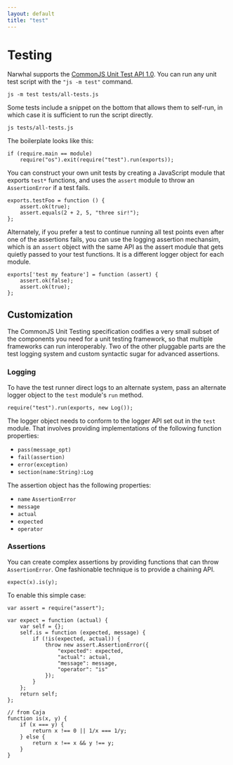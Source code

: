 ```yaml
---
layout: default
title: "test"
---
```


Testing
=======

Narwhal supports the [CommonJS Unit Test API
1.0](http://wiki.commonjs.org/wiki/Unit_Testing/1.0).  You can run any unit
test script with the `"js -m test"` command.

    js -m test tests/all-tests.js

Some tests include a snippet on the bottom that allows them to self-run, in
which case it is sufficient to run the script directly.

    js tests/all-tests.js

The boilerplate looks like this:

    if (require.main == module)
        require("os").exit(require("test").run(exports));

You can construct your own unit tests by creating a JavaScript module that
exports `test*` functions, and uses the `assert` module to throw an
`AssertionError` if a test fails.

    exports.testFoo = function () {
        assert.ok(true);
        assert.equals(2 + 2, 5, "three sir!");
    };

Alternately, if you prefer a test to continue running all test points even
after one of the assertions fails, you can use the logging assertion mechansim,
which is an `assert` object with the same API as the assert module that
gets quietly passed to your test functions.  It is a different logger object
for each module.

    exports['test my feature'] = function (assert) {
        assert.ok(false);
        assert.ok(true);
    };

Customization
-------------

The CommonJS Unit Testing specification codifies a very small subset of the
components you need for a unit testing framework, so that multiple frameworks
can run interoperably.  Two of the other pluggable parts are the test logging
system and custom syntactic sugar for advanced assertions.

### Logging

To have the test runner direct logs to an alternate system, pass an alternate
logger object to the `test` module's `run` method.

    require("test").run(exports, new Log());

The logger object needs to conform to the logger API set out in the `test`
module.  That involves providing implementations of the following function
properties:

 * `pass(message_opt)`
 * `fail(assertion)`
 * `error(exception)`
 * `section(name:String):Log`

The assertion object has the following properties:

 * `name` `AssertionError`
 * `message`
 * `actual`
 * `expected`
 * `operator`

### Assertions

You can create complex assertions by providing functions that can throw
`AssertionError`.  One fashionable technique is to provide a chaining API.

    expect(x).is(y);

To enable this simple case:

    var assert = require("assert");

    var expect = function (actual) {
        var self = {};
        self.is = function (expected, message) {
            if (!is(expected, actual)) {
                throw new assert.AssertionError({
                    "expected": expected,
                    "actual": actual,
                    "message": message,
                    "operator": "is"
                });
            }
        };
        return self;
    };

    // from Caja
    function is(x, y) {
        if (x === y) {
            return x !== 0 || 1/x === 1/y;
        } else {
            return x !== x && y !== y;
        }
    }

